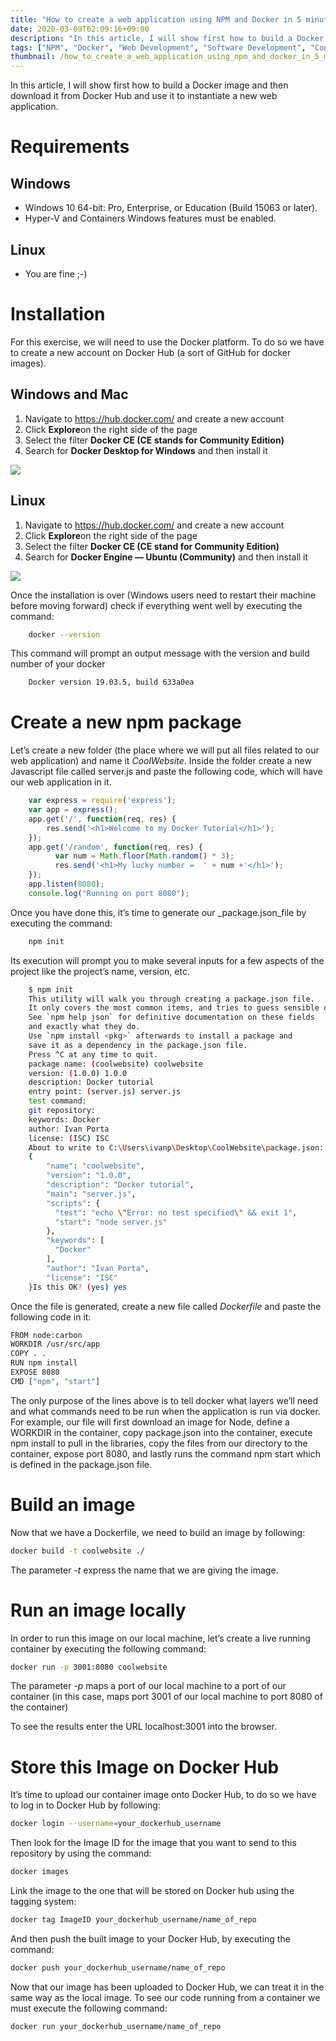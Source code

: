 ```yaml
---
title: "How to create a web application using NPM and Docker in 5 minutes or less"
date: 2020-03-09T02:09:16+09:00
description: "In this article, I will show first how to build a Docker image and then download it from Docker Hub and use it to instantiate a new web application."
tags: ["NPM", "Docker", "Web Development", "Software Development", "Containers"]
thumbnail: /how_to_create_a_web_application_using_npm_and_docker_in_5_minutes_or_less/0.png
---
```


In this article, I will show first how to build a Docker image and then download it from Docker Hub and use it to instantiate a new web application.


# Requirements

## Windows

- Windows 10 64-bit: Pro, Enterprise, or Education (Build 15063 or later).
- Hyper-V and Containers Windows features must be enabled.

## Linux

- You are fine ;-)


# Installation

For this exercise, we will need to use the Docker platform. To do so we have to create a new account on Docker Hub (a sort of GitHub for docker images).


## Windows and Mac

1. Navigate to <https://hub.docker.com/> and create a new account
2. Click **Explore**on the right side of the page
3. Select the filter **Docker CE (CE stands for Community Edition)**
4. Search for **Docker Desktop for Windows** and then install it

![](/how_to_create_a_web_application_using_npm_and_docker_in_5_minutes_or_less/1.png)


## Linux

1. Navigate to <https://hub.docker.com/> and create a new account
2. Click **Explore**on the right side of the page
3. Select the filter **Docker CE (CE stand for Community Edition)**
4. Search for **Docker Engine — Ubuntu (Community)** and then install it

![](/how_to_create_a_web_application_using_npm_and_docker_in_5_minutes_or_less/2.png)

Once the installation is over (Windows users need to restart their machine before moving forward) check if everything went well by executing the command:

```bash
    docker --version
```

This command will prompt an output message with the version and build number of your docker

```bash
    Docker version 19.03.5, build 633a0ea
```

# Create a new npm package

Let’s create a new folder (the place where we will put all files related to our web application) and name it _CoolWebsite_. Inside the folder create a new Javascript file called server.js and paste the following code, which will have our web application in it.

```js
    var express = require('express');
    var app = express();
    app.get('/', function(req, res) {
        res.send('<h1>Welcome to my Docker Tutorial</h1>');
    });
    app.get('/random', function(req, res) {
          var num = Math.floor(Math.random() * 3);
          res.send('<h1>My lucky number =  ' + num +'</h1>');
    });
    app.listen(8080);
    console.log("Running on port 8080");
```

Once you have done this, it’s time to generate our _package.json_file by executing the command:

```bash
    npm init
```

Its execution will prompt you to make several inputs for a few aspects of the project like the project’s name, version, etc.

```bash
    $ npm init
    This utility will walk you through creating a package.json file.
    It only covers the most common items, and tries to guess sensible defaults.
    See `npm help json` for definitive documentation on these fields
    and exactly what they do.
    Use `npm install <pkg>` afterwards to install a package and
    save it as a dependency in the package.json file.
    Press ^C at any time to quit.
    package name: (coolwebsite) coolwebsite
    version: (1.0.0) 1.0.0
    description: Docker tutorial
    entry point: (server.js) server.js
    test command:
    git repository:
    keywords: Docker
    author: Ivan Porta
    license: (ISC) ISC
    About to write to C:\Users\ivanp\Desktop\CoolWebsite\package.json:
    {
        "name": "coolwebsite",
        "version": "1.0.0",
        "description": "Docker tutorial",
        "main": "server.js",
        "scripts": {
          "test": "echo \"Error: no test specified\" && exit 1",
          "start": "node server.js"
        },
        "keywords": [
          "Docker"
        ],
        "author": "Ivan Porta",
        "license": "ISC"
    }Is this OK? (yes) yes
```

Once the file is generated, create a new file called _Dockerfile_ and paste the following code in it:

```bash
FROM node:carbon 
WORKDIR /usr/src/app 
COPY . . 
RUN npm install 
EXPOSE 8080 
CMD ["npm", "start"]
```

The only purpose of the lines above is to tell docker what layers we’ll need and what commands need to be run when the application is run via docker. For example, our file will first download an image for Node, define a WORKDIR in the container, copy package.json into the container, execute npm install to pull in the libraries, copy the files from our directory to the container, expose port 8080, and lastly runs the command npm start which is defined in the package.json file.


# Build an image

Now that we have a Dockerfile, we need to build an image by following:

```bash
docker build -t coolwebsite ./
```

The parameter _-t_ express the name that we are giving the image.


# Run an image locally

In order to run this image on our local machine, let’s create a live running container by executing the following command:

```bash
docker run -p 3001:8080 coolwebsite
```

The parameter _-p_ maps a port of our local machine to a port of our container (in this case, maps port 3001 of our local machine to port 8080 of the container)

To see the results enter the URL localhost:3001 into the browser.


# Store this Image on Docker Hub

It’s time to upload our container image onto Docker Hub, to do so we have to log in to Docker Hub by following:

```bash
docker login --username=your_dockerhub_username
```

Then look for the Image ID for the image that you want to send to this repository by using the command:

```bash
docker images
```

Link the image to the one that will be stored on Docker hub using the tagging system:

```bash
docker tag ImageID your_dockerhub_username/name_of_repo
```

And then push the built image to your Docker Hub, by executing the command:

```bash
docker push your_dockerhub_username/name_of_repo
```

Now that our image has been uploaded to Docker Hub, we can treat it in the same way as the local image. To see our code running from a container we must execute the following command:

```bash
docker run your_dockerhub_username/name_of_repo
```
